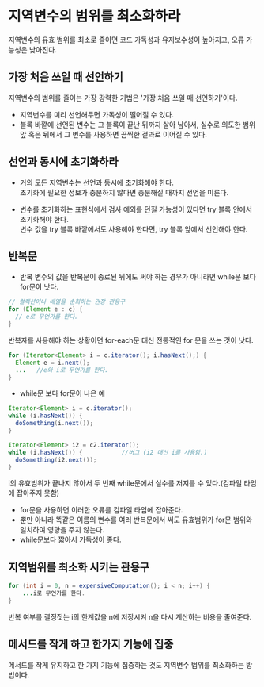 # 지역변수의 범위를 최소화하라

지역변수의 유효 범위를 최소로 줄이면 코드 가독성과 유지보수성이 높아지고, 오류 가능성은 낮아진다.

## 가장 처음 쓰일 때 선언하기

지역변수의 범위를 줄이는 가장 강력한 기법은 '가장 처음 쓰일 때 선언하기'이다.
- 지역변수를 미리 선언해두면 가독성이 떨어질 수 있다.
- 블록 바깥에 선언된 변수는 그 블록이 끝난 뒤까지 살아 남아서, 실수로 의도한 범위 앞 혹은 뒤에서 그 변수를 사용하면 끔찍한 결과로 이어질 수 있다.


## 선언과 동시에 초기화하라

- 거의 모든 지역변수는 선언과 동시에 초기화해야 한다.<br>
	초기화에 필요한 정보가 충분하지 않다면 충분해질 때까지 선언을 미룬다.

- 변수를 초기화하는 표현식에서 검사 예외를 던질 가능성이 있다면 try 블록 안에서 초기화해야 한다.<br>
	변수 값을 try 블록 바깥에서도 사용해야 한다면, try 블록 앞에서 선언해야 한다.

## 반복문

- 반복 변수의 값을 반복문이 종료된 뒤에도 써야 하는 경우가 아니라면 while문 보다 for문이 낫다.

```java
// 컬렉션이나 배열을 순회하는 권장 관용구
for (Element e : c) {
  // e로 무언가를 한다.
}
```

반복자를 사용해야 하는 상황이면 for-each문 대신 전통적인 for 문을 쓰는 것이 낫다.

```java
for (Iterator<Element> i = c.iterator(); i.hasNext();) {
  Element e = i.next();
  ...	//e와 i로 무언가를 한다.
}
```

- while문 보다 for문이 나은 예

```java
Iterator<Element> i = c.iterator();
while (i.hasNext()) {
  doSomething(i.next());
}

Iterator<Element> i2 = c2.iterator();
while (i.hasNext()) {			//버그 (i2 대신 i를 사용함.)
  doSomething(i2.next());
}
```

i의 유효범위가 끝나지 않아서 두 번째 while문에서 실수를 저지를 수 있다.(컴파일 타임에 잡아주지 못함)

- for문을 사용하면 이러한 오류를 컴파일 타임에 잡아준다.
- 뿐만 아니라 똑같은 이름의 변수를 여러 반복문에서 써도 유효범위가 for문 범위와 일치하여 영향을 주지 않는다.
- while문보다 짧아서 가독성이 좋다.


## 지역범위를 최소화 시키는 관용구

```java
for (int i = 0, n = expensiveComputation(); i < n; i++) {
	...i로 무언가를 한다.
}
```

반복 여부를 결정짓는 i의 한계값을 n에 저장시켜 n을 다시 계산하는 비용을 줄여준다.


## 메서드를 작게 하고 한가지 기능에 집중

메서드를 작게 유지하고 한 가지 기능에 집중하는 것도 지역변수 범위를 최소화하는 방법이다.
